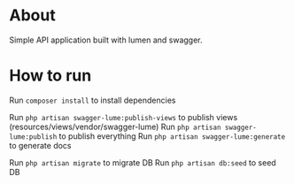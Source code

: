 # About

Simple API application built with lumen and swagger.


# How to run

Run `composer install` to install dependencies

Run `php artisan swagger-lume:publish-views` to publish views (resources/views/vendor/swagger-lume)
Run `php artisan swagger-lume:publish` to publish everything
Run `php artisan swagger-lume:generate` to generate docs

Run `php artisan migrate` to migrate DB
Run `php artisan db:seed` to seed DB
